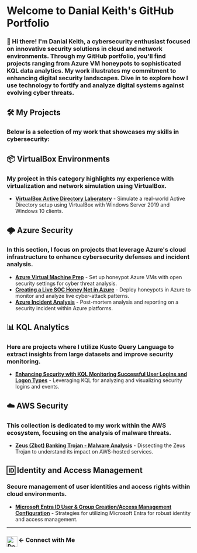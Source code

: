 # Welcome to Danial Keith's GitHub Portfolio

### 👋 Hi there! I'm Danial Keith, a cybersecurity enthusiast focused on innovative security solutions in cloud and network environments. Through my GitHub portfolio, you'll find projects ranging from Azure VM honeypots to sophisticated KQL data analytics. My work illustrates my commitment to enhancing digital security landscapes. Dive in to explore how I use technology to fortify and analyze digital systems against evolving cyber threats.

## 🛠️ My Projects

### Below is a selection of my work that showcases my skills in cybersecurity:

## 📦 VirtualBox Environments

### My project in this category highlights my experience with virtualization and network simulation using VirtualBox.

- **[VirtualBox Active Directory Laboratory](https://github.com/DanialKeith/ActiveDirectoryLab)** - Simulate a real-world Active Directory setup using VirtualBox with Windows Server 2019 and Windows 10 clients.

## 🌩️ Azure Security

### In this section, I focus on projects that leverage Azure's cloud infrastructure to enhance cybersecurity defenses and incident analysis.

- **[Azure Virtual Machine Prep](https://github.com/DanialKeith/AzureVirtualMachinePrep)** - Set up honeypot Azure VMs with open security settings for cyber threat analysis.
- **[Creating a Live SOC Honey Net in Azure](https://github.com/DanialKeith/LiveSOCHoneyNetAzure)** - Deploy honeypots in Azure to monitor and analyze live cyber-attack patterns.
- **[Azure Incident Analysis](https://github.com/DanialKeith/AzureIncidentAnalysis)** - Post-mortem analysis and reporting on a security incident within Azure platforms.
  
## 📊 KQL Analytics

### Here are projects where I utilize Kusto Query Language to extract insights from large datasets and improve security monitoring.

- **[Enhancing Security with KQL Monitoring Successful User Logins and Logon Types](https://github.com/DanialKeith/KQLMonitoringSecurity)** - Leveraging KQL for analyzing and visualizing security logins and events.

## ☁️ AWS Security

### This collection is dedicated to my work within the AWS ecosystem, focusing on the analysis of malware threats.

- **[Zeus (Zbot) Banking Trojan - Malware Analysis](https://github.com/DanialKeith/ZeusZbotMalwareAnalysis)** - Dissecting the Zeus Trojan to understand its impact on AWS-hosted services.

## 🆔 Identity and Access Management

### Secure management of user identities and access rights within cloud environments.

- **[Microsoft Entra ID User & Group Creation/Access Management Configuration](https://github.com/DanialKeith/MicrosoftEntraIDManagement)** - Strategies for utilizing Microsoft Entra for robust identity and access management.

---

### ← Connect with Me [<img align="left" alt="DanialKeith | LinkedIn" width="29px" src="https://www.iconpacks.net/icons/2/free-linkedin-logo-icon-2430-thumb.png" />](https://www.linkedin.com/in/danial-keith/)






